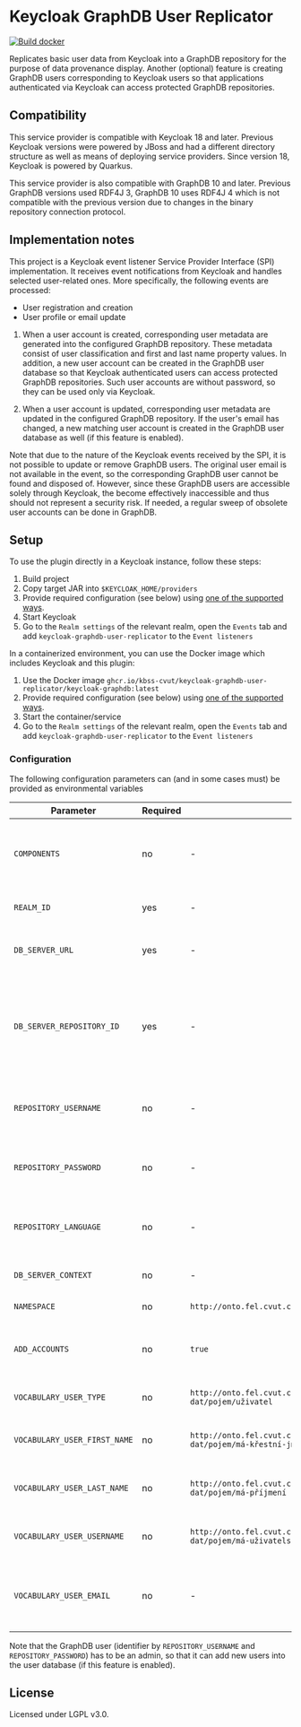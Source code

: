 # Keycloak GraphDB User Replicator

[![Build docker](https://github.com/kbss-cvut/keycloak-graphdb-user-replicator/actions/workflows/build-docker.yml/badge.svg)](https://github.com/kbss-cvut/keycloak-graphdb-user-replicator/actions/workflows/build-docker.yml)

Replicates basic user data from Keycloak into a GraphDB repository for the purpose of data provenance display.
Another (optional) feature is creating GraphDB users corresponding to Keycloak users so that applications authenticated
via Keycloak can access protected GraphDB repositories.

## Compatibility

This service provider is compatible with Keycloak 18 and later. Previous Keycloak versions were powered by JBoss and had
a different
directory structure as well as means of deploying service providers. Since version 18, Keycloak is powered by Quarkus.

This service provider is also compatible with GraphDB 10 and later. Previous GraphDB versions used RDF4J 3, GraphDB 10
uses
RDF4J 4 which is not compatible with the previous version due to changes in the binary repository connection protocol.

## Implementation notes

This project is a Keycloak event listener Service Provider Interface (SPI) implementation. It receives event
notifications
from Keycloak and handles selected user-related ones. More specifically, the following events are processed:

* User registration and creation
* User profile or email update

1. When a user account is created, corresponding user metadata are generated into the configured GraphDB repository.
   These metadata
   consist of user classification and first and last name property values. In addition, a new user account can be
   created in the GraphDB user database
   so that Keycloak authenticated users can access protected GraphDB repositories. Such user accounts are without
   password, so they can be used
   only via Keycloak.

2. When a user account is updated, corresponding user metadata are updated in the configured GraphDB repository. If the
   user's email
   has changed, a new matching user account is created in the GraphDB user database as well (if this feature is
   enabled).

Note that due to the nature of the Keycloak events received by the SPI, it is not possible to update or remove GraphDB
users. The
original user email is not available in the event, so the corresponding GraphDB user cannot be found and disposed of.
However, since
these GraphDB users are accessible solely through Keycloak, the become effectively inaccessible and thus should not
represent a security
risk.
If needed, a regular sweep of obsolete user accounts can be done in GraphDB.

## Setup

To use the plugin directly in a Keycloak instance, follow these steps:

1. Build project
2. Copy target JAR into `$KEYCLOAK_HOME/providers`
3. Provide required configuration (see below)
   using [one of the supported ways](https://www.keycloak.org/server/configuration).
4. Start Keycloak
5. Go to the `Realm settings` of the relevant realm, open the `Events` tab and add `keycloak-graphdb-user-replicator` to
   the `Event listeners`

In a containerized environment, you can use the Docker image which includes Keycloak and this plugin:

1. Use the Docker image `ghcr.io/kbss-cvut/keycloak-graphdb-user-replicator/keycloak-graphdb:latest`
2. Provide required configuration (see below)
   using [one of the supported ways](https://www.keycloak.org/server/configuration).
3. Start the container/service
4. Go to the `Realm settings` of the relevant realm, open the `Events` tab and add `keycloak-graphdb-user-replicator` to
   the `Event listeners`

### Configuration

The following configuration parameters can (and in some cases must) be provided as environmental variables

| Parameter                    | Required | Default value                                                                              | Description                                                                                                                                                                                                            |
|------------------------------|----------|--------------------------------------------------------------------------------------------|------------------------------------------------------------------------------------------------------------------------------------------------------------------------------------------------------------------------|
| `COMPONENTS`                 | no       | -                                                                                          | Base64 encoded configuration of DB_SERVER_REPOSITORY_ID, DB_SERVER_URL and REALM_ID through common assembly line configuration.                                                                                        |
| `REALM_ID`                   | yes      | -                                                                                          | Identifier of the realm for which events should be processed.                                                                                                                                                          |
| `DB_SERVER_URL`              | yes      | -                                                                                          | URL of the GraphDB server on which user accounts corresponding to keycloak accounts need to be created.                                                                                                                |
| `DB_SERVER_REPOSITORY_ID`    | yes      | -                                                                                          | Identifier of the repository into which basic user metadata should be replicated by this SPI. Repository URL will be resolved based on GraphDB server URL and this id. Multiple values are supported, separate by `,`. |
| `REPOSITORY_USERNAME`        | no       | -                                                                                          | Username to authenticate with when replicating user metadata into the triple store repository and into the GraphDB user database.                                                                                      |
| `REPOSITORY_PASSWORD`        | no       | -                                                                                          | Password to authenticate with when replicating user metadata into the triple store repository and into the GraphDB user database.                                                                                      |
| `REPOSITORY_LANGUAGE`        | no       | -                                                                                          | Language tag added to string literals representing user metadata. Defaults to nothing, meaning the literals are saved as `xsd:string`                                                                                  |
| `DB_SERVER_CONTEXT`          | no       | -                                                                                          | Identifier of named graph into which user account metadata will be saved.                                                                                                                                              |
| `NAMESPACE`                  | no       | `http://onto.fel.cvut.cz/ontologies/uzivatel/`                                             | Namespace for generating user identifiers.                                                                                                                                                                             |
| `ADD_ACCOUNTS`               | no       | `true`                                                                                     | Allows disabling replication of user accounts to GraphDB's user database for deployments where such a functionality is not required.                                                                                   |
| `VOCABULARY_USER_TYPE`       | no       | `http://onto.fel.cvut.cz/ontologies/slovník/agendový/popis-dat/pojem/uživatel`             | Type to assign the generated user instance in the repository.                                                                                                                                                          |
| `VOCABULARY_USER_FIRST_NAME` | no       | `http://onto.fel.cvut.cz/ontologies/slovník/agendový/popis-dat/pojem/má-křestní-jméno`     | Property used to represent the first name of the generated user instance in the repository.                                                                                                                            |
| `VOCABULARY_USER_LAST_NAME`  | no       | `http://onto.fel.cvut.cz/ontologies/slovník/agendový/popis-dat/pojem/má-příjmení`          | Property used to represent the last name of the generated user instance in the repository.                                                                                                                             |
| `VOCABULARY_USER_USERNAME`   | no       | `http://onto.fel.cvut.cz/ontologies/slovník/agendový/popis-dat/pojem/má-uživatelské-jméno` | Property used to represent the username of the generated user instance in the repository.                                                                                                                              |
| `VOCABULARY_USER_EMAIL`      | no       | -                                                                                          | Property used to represent the email of the generated user instance in the repository. If not specified, the email is not replicated into the repository.                                                              |

Note that the GraphDB user (identifier by `REPOSITORY_USERNAME` and `REPOSITORY_PASSWORD`) has to be an admin,
so that it can add new users into the user database (if this feature is enabled).

## License

Licensed under LGPL v3.0.
